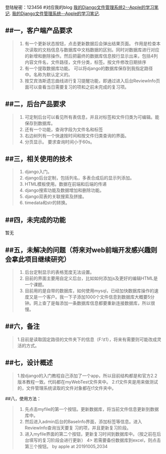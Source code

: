 
登陆秘密：123456
#对应我的blog
[我的Django文件管理系统2--Apple的学习笔记](https://www.jianshu.com/p/23e27bbaf9cf).
[我的Django文件管理系统--Apple的学习笔记](https://www.jianshu.com/p/7243b8863dba). 

##一，客户端产品要求
-----------
>1. 有一个更新状态按钮，点击更新数据后会弹出结果页面。
    作用是检查本次读取的文档信息与数据库中文档数据的区别。同时对数据库进行对应的新增和删除操作。然后把最终的数据库信息按行显示出来，包括4列内容文件名，文件路径，文件分类，标签。按文件修改日期排序
>2. 有一个提取数据库功能。
    可以将django的数据库保存到我指定路径中。名称为默认定义的。
>3. 按艾宾浩斯遗忘曲线进行复习提醒功能，即通过进入后台ReviewInfo页面可以查看当日需要复习的项和之前未完成的复习项。

##二，后台产品要求
----------
>1. 可定制后台可以看见所有表信息，并且对标签和文件归类为可编辑。能保存到数据库。
>2. 还有一个功能，查询字段为文件名和标签
>3. 右边树列有一个快速按时间和按文件归类查询的界面。
>4. 分页显示。
>要求查询时间小于60s。

##三，相关使用的技术
------------------
>1. django入门。
>2. django后台定制，包括列名，多表合成后的显示列添加。
>3. HTML模板使用。数据在前端和后端的传递
>4. django搜索功能及数据增加和删除功能。
>5. django双表的关联搜索及拼接。
>6. timedata和str的转换。

##四，未完成的功能
-----------------
暂无

##五，未解决的问题（将来对web前端开发感兴趣则会拿此项目继续研究）
-----------------
>1. 后台定制显示的表格宽度无法设置。
>2. 目前的界面主要用自定义后台，比如如何添加js及更好的编辑HTML是一个课题。
>3. 目前用的是自带的数据库，如何使用mysql，已经加快数据库操作的速度又是一个客户。我一下子添加1000个文件信息到数据库大概要5分钟。网上查了是每添加一条数据库信息都要重新连接数据库，所以很慢。

##六，备注
---------
>1.目前是读取固定路径的文件夹下的信息（F:\t1），将来有需要则可能改成灵活的方式。

##七，设计概述
-------------
>1.按django的入门教程自己添加了一个app，所以目前结构都是和官方2.2版本教程一致。代码都在myWebTest文件夹中。
>2.t1文件夹是用来做测试的，文件管理系统读取的文件对象都在t1文件夹中。

##八，使用方法：
>1. 先点击myfile的第一个按钮。更新数据库，将当前文件信息更新到数据库中。
>2. 然后进入admin后台的BaseInfo界面，添加标签等信息。进入ReviewInfo查询当天要复 
习的项，并且更新复习阶段。
>3. 进入myfile界面的第二个按钮，更新复习时间到数据库中。（按之前在后台填写的复习阶段会进行更新）
4> 若需要备份数据库到excel，则点击第三个按钮。
>by apple at 20191005,2034

